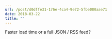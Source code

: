 ```yaml
---
url: /post/d0dffe31-176e-4ca4-9e72-5fbe080aae71
date: 2018-03-22
title: ""
---
```


Faster load time or a full JSON / RSS feed?
